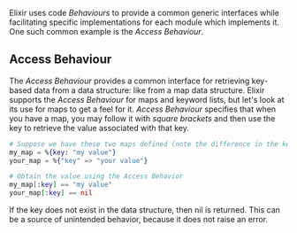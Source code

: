 Elixir uses code _Behaviours_ to provide a common generic interfaces while facilitating specific implementations for each module which implements it. One such common example is the _Access Behaviour_.

## Access Behaviour

The _Access Behaviour_ provides a common interface for retrieving key-based data from a data structure: like from a map data structure. Elixir supports the _Access Behaviour_ for maps and keyword lists, but let's look at its use for maps to get a feel for it. _Access Behaviour_ specifies that when you have a map, you may follow it with _square brackets_ and then use the key to retrieve the value associated with that key.

```elixir
# Suppose we have these two maps defined (note the difference in the key type)
my_map = %{key: "my value"}
your_map = %{"key" => "your value"}

# Obtain the value using the Access Behavior
my_map[:key] == "my value"
your_map[:key] == nil
```

If the key does not exist in the data structure, then nil is returned. This can be a source of unintended behavior, because it does not raise an error.
